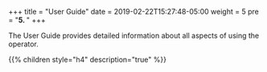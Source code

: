 +++
title = "User Guide"
date = 2019-02-22T15:27:48-05:00
weight = 5
pre = "<b>5. </b>"
+++


The User Guide provides detailed information about all aspects of using the operator.

{{% children style="h4" description="true" %}}
